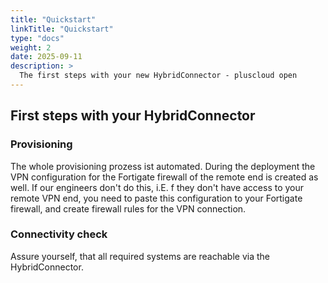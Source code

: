 ```yaml
---
title: "Quickstart"
linkTitle: "Quickstart"
type: "docs"
weight: 2
date: 2025-09-11
description: >
  The first steps with your new HybridConnector - pluscloud open
---
```


## First steps with your HybridConnector

### Provisioning

The whole provisioning prozess ist automated. During the deployment the
VPN configuration for the Fortigate firewall of the remote end is created as well.
If our engineers don't do this, i.E. f they don't have access to your remote
VPN end, you need to paste this configuration to your Fortigate firewall,
and create firewall rules for the VPN connection.

### Connectivity check

Assure yourself, that all required systems are reachable via the HybridConnector.

